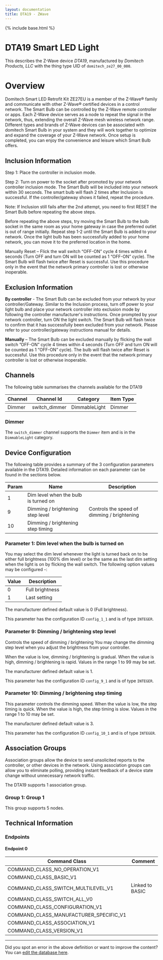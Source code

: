```yaml
---
layout: documentation
title: DTA19 - ZWave
---
```


{% include base.html %}

# DTA19 Smart LED Light
This describes the Z-Wave device *DTA19*, manufactured by *Domitech Products, LLC* with the thing type UID of ```domitech_ze27_00_000```.

# Overview
Domitech Smart LED Retrofit Kit ZE27EU is a member of the Z-Wave® family and communicate with other Z-Wave® certified devices in a control network. The Smart Bulb can be controlled by the Z-Wave remote controller or apps. Each Z-Wave device serves as a node to repeat the signal in the network, thus, extending the overall Z-Wave mesh wireless network range. Different types and brands of Z-Wave devices can be associated with domitech Smart Bulb in your system and they will work together to optimize and expand the coverage of your Z-Wave network. Once setup is completed, you can enjoy the convenience and leisure which Smart Bulb offers.

## Inclusion Information
Step 1: Place the controller in inclusion mode.

Step 2: Turn on power to the socket after promoted by your network controller inclusion mode. The Smart Bulb will be included into your network within 30 seconds. The smart bulb will flash 2 times after Inclusion is successful. If the controller/gateway shows it failed, repeat the procedure.

Note: If Inclusion still fails after the 2nd attempt, you need to first RESET the Smart Bulb before repeating the above steps.

Before repeating the above steps, try moving the Smart Bulb to the bulb socket in the same room as your home gateway in case the preferred outlet is out of range initially. Repeat step 1-2 until the Smart Bulb is added to your network. Once the light bulb has been successfully added to your home network, you can move it to the preferred location in the home.

Manually Reset – Flick the wall switch “OFF-ON” cycle 4 times within 4 seconds (Turn OFF and turn ON will be counted as 1 “OFF-ON” cycle). The Smart Bulb will flash twice after Reset is successful. Use this procedure only in the event that the network primary controller is lost or otherwise inoperable.

## Exclusion Information
**By controller** - The Smart Bulb can be excluded from your network by your controller/Gateway. Similar to the Inclusion process, turn off power to your light bulb and place your network controller into exclusion mode by following the controller manufacturer's instructions. Once prompted by your network controller, turn ON the light switch. The Smart Bulb will flash twice to confirm that it has successfully been excluded from your network. Please refer to your controller/gateway instructions manual for details.

**Manually** – The Smart Bulb can be excluded manually by flicking the wall switch ”OFF-ON” cycle 4 times within 4 seconds (Turn OFF and turn ON will be counted as 1 “OFF-ON” cycle). The bulb will flash twice after Reset is successful. Use this procedure only in the event that the network primary controller is lost or otherwise inoperable.

## Channels
The following table summarises the channels available for the DTA19

| Channel | Channel Id | Category | Item Type |
|---------|------------|----------|-----------|
| Dimmer | switch_dimmer | DimmableLight | Dimmer | 

### Dimmer
The ```switch_dimmer``` channel supports the ```Dimmer``` item and is in the ```DimmableLight``` category.



## Device Configuration
The following table provides a summary of the 3 configuration parameters available in the DTA19.
Detailed information on each parameter can be found in the sections below.

| Param | Name  | Description |
|-------|-------|-------------|
| 1 | Dim level when the bulb is turned on |  |
| 9 | Dimming / brightening step level | Controls the speed of dimming / brightening |
| 10 | Dimming / brightening step timing |  |

### Parameter 1: Dim level when the bulb is turned on

You may select the dim level whenever the light is turned back on to be either full brightness (100% dim level) or be the same as the last dim setting when the light is on by flicking the wall switch.
The following option values may be configured -:

| Value  | Description |
|--------|-------------|
| 0 | Full brightness |
| 1 | Last setting |

The manufacturer defined default value is 0 (Full brightness).

This parameter has the configuration ID ```config_1_1``` and is of type ```INTEGER```.


### Parameter 9: Dimming / brightening step level
Controls the speed of dimming / brightening
You may change the dimming step level when you adjust the brightness from your controller.

When the value is low, dimming / brightening is gradual. When the value is high, dimming / brightening is rapid.
Values in the range 1 to 99 may be set.

The manufacturer defined default value is 1.

This parameter has the configuration ID ```config_9_1``` and is of type ```INTEGER```.


### Parameter 10: Dimming / brightening step timing

This parameter controls the dimming speed. When the value is low, the step timing is quick. When the value is high, the step timing is slow.
Values in the range 1 to 10 may be set.

The manufacturer defined default value is 3.

This parameter has the configuration ID ```config_10_1``` and is of type ```INTEGER```.


## Association Groups
Association groups allow the device to send unsolicited reports to the controller, or other devices in the network. Using association groups can allow you to eliminate polling, providing instant feedback of a device state change without unnecessary network traffic.

The DTA19 supports 1 association group.

### Group 1: Group 1

This group supports 5 nodes.

## Technical Information

### Endpoints

#### Endpoint 0

| Command Class | Comment |
|---------------|---------|
| COMMAND_CLASS_NO_OPERATION_V1| |
| COMMAND_CLASS_BASIC_V1| |
| COMMAND_CLASS_SWITCH_MULTILEVEL_V1| Linked to BASIC|
| COMMAND_CLASS_SWITCH_ALL_V0| |
| COMMAND_CLASS_CONFIGURATION_V1| |
| COMMAND_CLASS_MANUFACTURER_SPECIFIC_V1| |
| COMMAND_CLASS_ASSOCIATION_V1| |
| COMMAND_CLASS_VERSION_V1| |

---

Did you spot an error in the above definition or want to improve the content?
You can [edit the database here](http://www.cd-jackson.com/index.php/zwave/zwave-device-database/zwave-device-list/devicesummary/280).
